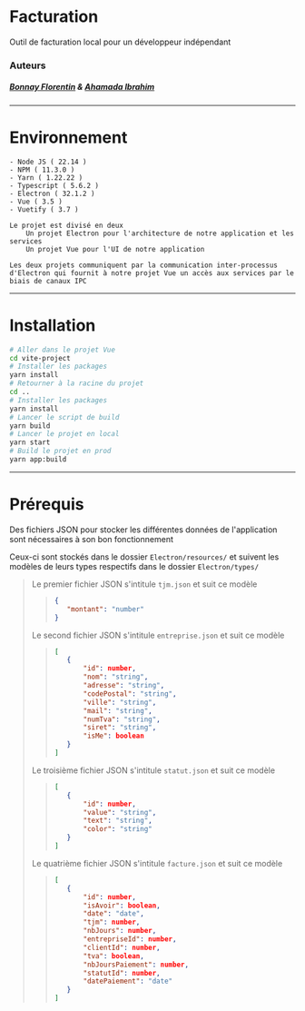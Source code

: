 # Facturation
Outil de facturation local pour un développeur indépendant

### Auteurs
##### [Bonnay Florentin](https://github.com/FailPowa) & [Ahamada Ibrahim](https://github.com/CashmereM)

---
# Environnement
    - Node JS ( 22.14 )
    - NPM ( 11.3.0 )
    - Yarn ( 1.22.22 )
    - Typescript ( 5.6.2 )
    - Electron ( 32.1.2 )
    - Vue ( 3.5 )
    - Vuetify ( 3.7 )

    Le projet est divisé en deux
        Un projet Electron pour l'architecture de notre application et les services
        Un projet Vue pour l'UI de notre application

    Les deux projets communiquent par la communication inter-processus d'Electron qui fournit à notre projet Vue un accès aux services par le biais de canaux IPC

---
# Installation

```bash
# Aller dans le projet Vue
cd vite-project
# Installer les packages
yarn install
# Retourner à la racine du projet
cd ..
# Installer les packages
yarn install
# Lancer le script de build
yarn build
# Lancer le projet en local
yarn start
# Build le projet en prod
yarn app:build
```

---
# Prérequis
Des fichiers JSON pour stocker les différentes données de l'application sont nécessaires à son bon fonctionnement

Ceux-ci sont stockés dans le dossier `Electron/resources/` et suivent les modèles de leurs types respectifs dans le dossier `Electron/types/`

> Le premier fichier JSON s'intitule `tjm.json` et suit ce modèle
>>```json
>>{
>>    "montant": "number"
>>}
>>```
>
> Le second fichier JSON s'intitule `entreprise.json` et suit ce modèle
>>```json
>>[
>>    {
>>        "id": number,
>>        "nom": "string",
>>        "adresse": "string",
>>        "codePostal": "string",
>>        "ville": "string",
>>        "mail": "string",
>>        "numTva": "string",
>>        "siret": "string",
>>        "isMe": boolean
>>    }    
>>]
>>```
>
> Le troisième fichier JSON s'intitule `statut.json` et suit ce modèle
>>```json
>>[
>>    {
>>        "id": number,
>>        "value": "string",
>>        "text": "string",
>>        "color": "string"
>>    }    
>>]
>>```
>
> Le quatrième fichier JSON s'intitule `facture.json` et suit ce modèle
>>```json
>>[
>>    {
>>        "id": number,
>>        "isAvoir": boolean,
>>        "date": "date",
>>        "tjm": number,
>>        "nbJours": number,
>>        "entrepriseId": number,
>>        "clientId": number,
>>        "tva": boolean,
>>        "nbJoursPaiement": number,
>>        "statutId": number,
>>        "datePaiement": "date"
>>    }    
>>]
>>```